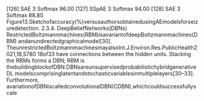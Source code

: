 [126] SAE 3 Softmax 96.00
[127] SSpAE 3 Softmax 94.00
[128] SAE 3 Softmax 88.80
Figure13.Sketchofaccuracy(%)versusauthorsobtainedusingAEmodelsforseizuredetection.
2.3.4. DeepBeliefNetworks(DBNs)
RestrictedBoltzmannmachines(RBM)isavariantofdeepBoltzmannmachines(DBM)
andanundirectedgraphicalmodel[30]. TheunrestrictedBoltzmannmachinesmayalsoInt.J.Environ.Res.PublicHealth2021,18,5780 18of33
have connections between the hidden units. Stacking the RBMs forms a DBN; RBM is
thebuildingblockofDBN.DBNsareunsupervisedprobabilistichybridgenerativeDL
modelscomprisinglatentandstochasticvariablesinmultiplelayers[30–33]. Furthermore,
avariationofDBNiscalledconvolutionalDBN(CDBN),whichcouldsuccessfullyscale